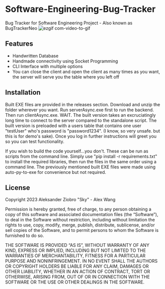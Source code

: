 # Software-Engineering-Bug-Tracker
Bug Tracker for Software Engineering Project - Also known as BugTrackerNeo
![ezgif com-video-to-gif](https://user-images.githubusercontent.com/54987160/231316216-c94a06ff-558d-4df6-8d02-621c8a64b24e.gif)


## Features

- Handwritten Database
- Handmade connectivity using Socket Programming
- CLI Interface with multiple options
- You can close the client and open the client as many times as you want, the server will serve you the table where you left off

## Installation

Built EXE files are provided in the releases section. Download and unzip the folder wherever you want. Run serverAsync.exe first to run the backend. Then run clientAsync.exe. WAIT. The built version takes an excruciatingly long time to connect to the server compared to the standalone script. The built version is preloaded with a users table that contains one user "testUser" who's password is "password1234". (I know, so very unsafe. but this is for demo's sake). Once you log in further instructions will greet you so you can test functionality.

If you wish to build the code yourself...you don't. These can be run as scripts from the command line. Simply use "pip install -r requirements.txt" to install the required libraries, then run the files in the same order using a command line. The previously mentioned built EXE files were made using auto-py-to-exe for convenience but not required. 

## License
Copyright 2023 Aleksander Ziobro "Sky" - Alex Wang

Permission is hereby granted, free of charge, to any person obtaining a copy of this software and associated documentation files (the “Software”), to deal in the Software without restriction, including without limitation the rights to use, copy, modify, merge, publish, distribute, sublicense, and/or sell copies of the Software, and to permit persons to whom the Software is furnished to do so.

THE SOFTWARE IS PROVIDED “AS IS”, WITHOUT WARRANTY OF ANY KIND, EXPRESS OR IMPLIED, INCLUDING BUT NOT LIMITED TO THE WARRANTIES OF MERCHANTABILITY, FITNESS FOR A PARTICULAR PURPOSE AND NONINFRINGEMENT. IN NO EVENT SHALL THE AUTHORS OR COPYRIGHT HOLDERS BE LIABLE FOR ANY CLAIM, DAMAGES OR OTHER LIABILITY, WHETHER IN AN ACTION OF CONTRACT, TORT OR OTHERWISE, ARISING FROM, OUT OF OR IN CONNECTION WITH THE SOFTWARE OR THE USE OR OTHER DEALINGS IN THE SOFTWARE.

